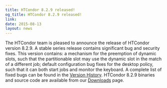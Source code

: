 ```yaml
---
title: HTCondor 8.2.9 released!
og_title: HTCondor 8.2.9 released!
link: 
date: 2015-08-13
layout: news
---
```


The HTCondor team is pleased to announce the release of HTCondor version 8.2.9. A stable series release contains significant bug and security fixes. This version contains: a mechanism for the preemption of dynamic slots, such that the partitionable slot may use the dynamic slot in the match of a different job; default configuration bug fixes for the desktop policy, such that it can both start jobs and monitor the keyboard.  A complete list of fixed bugs can be found in the <a href="manual/v8.2.9/10_3Stable_Release.html">Version History</a>. HTCondor 8.2.9 binaries and source code are available from our <a href="downloads/">Downloads</a> page. 
